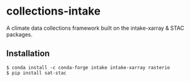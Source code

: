 # collections-intake
A climate data collections framework built on the intake-xarray &amp; STAC packages. 

## Installation
```
$ conda install -c conda-forge intake intake-xarray rasterio
$ pip install sat-stac
```